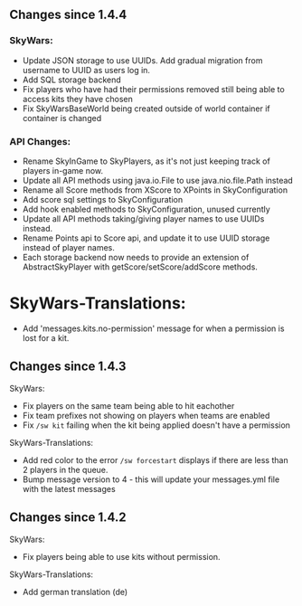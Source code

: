 Changes since 1.4.4
-------------------

### SkyWars:
- Update JSON storage to use UUIDs. Add gradual migration from username to UUID as users log in.
- Add SQL storage backend
- Fix players who have had their permissions removed still being able to access kits they have chosen
- Fix SkyWarsBaseWorld being created outside of world container if container is changed

### API Changes:
- Rename SkyInGame to SkyPlayers, as it's not just keeping track of players in-game now.
- Update all API methods using java.io.File to use java.nio.file.Path instead
- Rename all Score methods from XScore to XPoints in SkyConfiguration
- Add score sql settings to SkyConfiguration
- Add hook enabled methods to SkyConfiguration, unused currently
- Update all API methods taking/giving player names to use UUIDs instead.
- Rename Points api to Score api, and update it to use UUID storage instead of player names.
- Each storage backend now needs to provide an extension of AbstractSkyPlayer with getScore/setScore/addScore methods.

# SkyWars-Translations:
- Add 'messages.kits.no-permission' message for when a permission is lost for a kit.


Changes since 1.4.3
-------------------

SkyWars:
* Fix players on the same team being able to hit eachother
* Fix team prefixes not showing on players when teams are enabled
* Fix `/sw kit` failing when the kit being applied doesn't have a permission

SkyWars-Translations:
* Add red color to the error `/sw forcestart` displays if there are less than 2 players in the queue.
* Bump message version to 4 - this will update your messages.yml file with the latest messages

Changes since 1.4.2
-------------------

SkyWars:
* Fix players being able to use kits without permission.

SkyWars-Translations:
* Add german translation (de)

